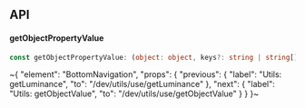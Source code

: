 

## API

#### getObjectPropertyValue

```ts
const getObjectPropertyValue: (object: object, keys?: string | string[]) => any;
```


~{
  "element": "BottomNavigation",
  "props": {
    "previous": {
      "label": "Utils: getLuminance",
      "to": "/dev/utils/use/getLuminance"
    },
    "next": {
      "label": "Utils: getObjectValue",
      "to": "/dev/utils/use/getObjectValue"
    }
  }
}~
